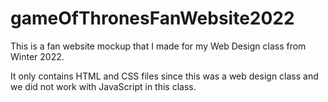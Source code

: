 # gameOfThronesFanWebsite2022
This is a fan website mockup that I made for my Web Design class from Winter 2022.

It only contains HTML and CSS files since this was a web design class and we did not work with JavaScript in this class. 
